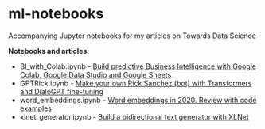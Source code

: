# ml-notebooks
Accompanying Jupyter notebooks for my articles on Towards Data Science

<b>Notebooks and articles</b>:
- BI_with_Colab.ipynb - <a href='https://towardsdatascience.com/build-predictive-business-intelligence-with-google-colab-google-data-studio-and-google-sheets-9a5c1559124f'>Build predictive Business Intelligence with Google Colab, Google Data Studio and Google Sheets</a>
- GPTRick.ipynb - <a href='https://towardsdatascience.com/make-your-own-rick-sanchez-bot-with-transformers-and-dialogpt-fine-tuning-f85e6d1f4e30'>Make your own Rick Sanchez (bot) with Transformers and DialoGPT fine-tuning</a>
- word_embeddings.ipynb - <a href='https://towardsdatascience.com/word-embeddings-in-2020-review-with-code-examples-11eb39a1ee6d'>Word embeddings in 2020. Review with code examples</a>
- xlnet_generator.ipynb - <a href='https://towardsdatascience.com/build-a-bidirectional-text-generator-with-xlnet-49d9d37b48a9'>Build a bidirectional text generator with XLNet</a>
